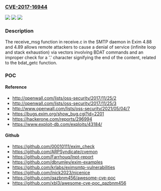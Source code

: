 ### [CVE-2017-16944](https://cve.mitre.org/cgi-bin/cvename.cgi?name=CVE-2017-16944)
![](https://img.shields.io/static/v1?label=Product&message=n%2Fa&color=blue)
![](https://img.shields.io/static/v1?label=Version&message=n%2Fa&color=blue)
![](https://img.shields.io/static/v1?label=Vulnerability&message=n%2Fa&color=brighgreen)

### Description

The receive_msg function in receive.c in the SMTP daemon in Exim 4.88 and 4.89 allows remote attackers to cause a denial of service (infinite loop and stack exhaustion) via vectors involving BDAT commands and an improper check for a '.' character signifying the end of the content, related to the bdat_getc function.

### POC

#### Reference
- http://openwall.com/lists/oss-security/2017/11/25/2
- http://openwall.com/lists/oss-security/2017/11/25/3
- http://www.openwall.com/lists/oss-security/2021/05/04/7
- https://bugs.exim.org/show_bug.cgi?id=2201
- https://hackerone.com/reports/296994
- https://www.exploit-db.com/exploits/43184/

#### Github
- https://github.com/00010111/exim_check
- https://github.com/ARPSyndicate/cvemon
- https://github.com/Farrhouq/Inpt-report
- https://github.com/dbrumley/exim-examples
- https://github.com/krlabs/eximsmtp-vulnerabilities
- https://github.com/lnick2023/nicenice
- https://github.com/qazbnm456/awesome-cve-poc
- https://github.com/xbl3/awesome-cve-poc_qazbnm456

